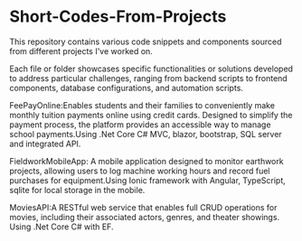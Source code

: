 # Short-Codes-From-Projects
This repository contains various code snippets and components sourced from different projects I've worked on.

Each file or folder showcases specific functionalities or solutions developed to address particular challenges, ranging from backend scripts to frontend components, database configurations, and automation scripts.

FeePayOnline:Enables students and their families to conveniently make monthly tuition payments online using credit cards. Designed to simplify the payment process, the platform provides an  accessible way to manage school payments.Using .Net Core C# MVC, blazor, bootstrap, SQL server and integrated API.

FieldworkMobileApp: A mobile application designed to monitor earthwork projects, allowing users to log machine working hours and record fuel purchases for equipment.Using Ionic framework with Angular, TypeScript, sqlite for local storage in the mobile.  

MoviesAPI:A RESTful web service that enables full CRUD operations for movies, including their associated actors, genres, and theater showings. Using .Net Core C# with EF.
